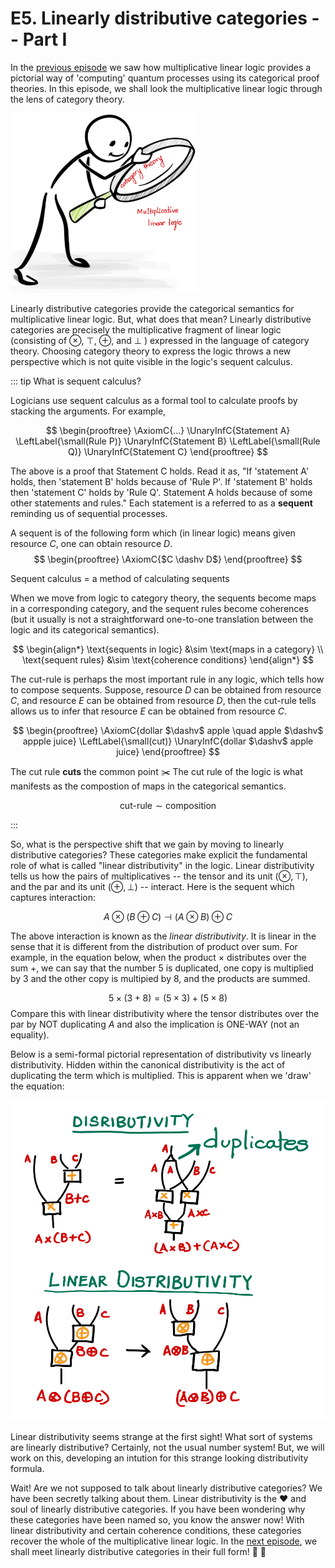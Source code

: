 <!-- title -->

# E5. Linearly distributive categories -- Part I

In the [previous episode](/chapter1/LinearlogicToQuantum) we saw how multiplicative linear logic provides a pictorial way of 'computing' quantum processes using its categorical proof theories. In this episode, we shall look the multiplicative linear logic through the lens of category theory. 

<img src="../pics/lens.png" title="Image title" width="300" /> 

Linearly distributive categories provide the categorical semantics for multiplicative linear logic. But, what does that mean? Linearly distributive categories are precisely the multiplicative fragment of linear logic (consisting of $\otimes$, $\top$, $\oplus$, and $\bot$ ) expressed in the language of category theory. Choosing category theory to express the logic throws a new perspective which is not quite visible in the logic's sequent calculus. 

::: tip What is sequent calculus?

Logicians use sequent calculus as a formal tool to calculate proofs by stacking the arguments. For example, 

$$ 
\begin{prooftree}
		\AxiomC{...}
		\UnaryInfC{Statement A}
		\LeftLabel{\small(Rule P)}
		\UnaryInfC{Statement B}
        \LeftLabel{\small(Rule Q)}
		\UnaryInfC{Statement C}
\end{prooftree}
$$

The above is a proof that Statement C holds. Read it as, "If 'statement A' holds, then 'statement B' holds because of 'Rule P'. If  'statement B' holds then 'statement C' holds by 'Rule Q'. Statement A holds because of some other statements and rules." Each statement is a referred to as a **sequent** reminding us of sequential processes. 

A sequent is of the following form which (in linear logic) means given resource $C$, one can obtain resource $D$. 
$$ 
\begin{prooftree}
		\AxiomC{$C \dashv D$}
\end{prooftree}
$$

Sequent calculus = a method of calculating sequents

When we move from logic to category theory, the sequents become maps in a corresponding category, and  the sequent rules become coherences (but it usually is not a straightforward one-to-one translation between the logic and its categorical semantics). 

$$
\begin{align*}
\text{sequents in logic} &\sim \text{maps in a category} \\ 
\text{sequent rules}  &\sim \text{coherence conditions} 
\end{align*}
$$

The cut-rule is perhaps the most important rule in any logic, which tells how to compose sequents. Suppose, resource $D$ can be obtained from resource $C$, and resource $E$ can be obtained from resource $D$, then the cut-rule tells allows us to infer that resource $E$ can be obtained from resource $C$.

$$ 
\begin{prooftree}
		\AxiomC{dollar $\dashv$ apple \quad apple $\dashv$ appple juice}
		\LeftLabel{\small(cut)}
		\UnaryInfC{dollar $\dashv$ apple juice}
\end{prooftree}
$$


The cut rule **cuts** the common point :scissors: The cut rule of the logic is what manifests as the compostion of maps in the categorical semantics.

$$ \text{cut-rule} \sim \text{composition} $$

:::

So, what is the perspective shift that we gain by moving to linearly distributive categories? These categories make explicit the fundamental role of what is called "linear distributivity" in the logic. Linear distributivity tells us how the  pairs of multiplicatives -- the tensor and its unit $(\otimes, \top)$, and the par and its unit $(\oplus, \bot)$ -- interact. Here is the sequent which captures interaction:

$$ A \otimes (B \oplus C) \dashv (A \otimes B) \oplus C$$

The above interaction is known as the *linear distributivity*. It is linear in the sense that it is different from the distribution of product over sum. For example, in the equation below, when the product $\times$ distributes over the sum $+$, we can say that the number 5 is duplicated, one copy is multiplied by 3 and the other copy is multipied by 8, and the products are summed.

$$
5 \times (3 + 8) = (5 \times 3) + (5 \times 8)
$$
Compare this with linear distributivity where the tensor distributes over the par by NOT duplicating $A$ and also the implication is ONE-WAY (not an equality).

Below is a semi-formal pictorial representation of distributivity vs linearly distributivity. Hidden within the canonical distributivity is the act of duplicating the term which is multiplied. This is apparent when we 'draw' the equation:

<img src="../pics/distro.png" title="Image title" width="700" />

Linear distributivity seems strange at the first sight! What sort of systems are linearly distributive? Certainly, not the usual number system! But, we will work on this, developing an intution for this strange looking distributivity formula. 

Wait! Are we not supposed to talk about linearly distributive categories? We have been secretly talking about them. Linear distributivity is the :heart: and soul of linearly distributive categories. If you have been wondering why these categories have been named so, you know the answer now! With linear distributivity and certain coherence conditions, these categories recover the whole of the multiplicative linear logic. In the [next episode](/chapter1/LDC2.md), we shall  meet linearly distributive categories in their full form! :dancer: :tada: 

<CommentService/>


